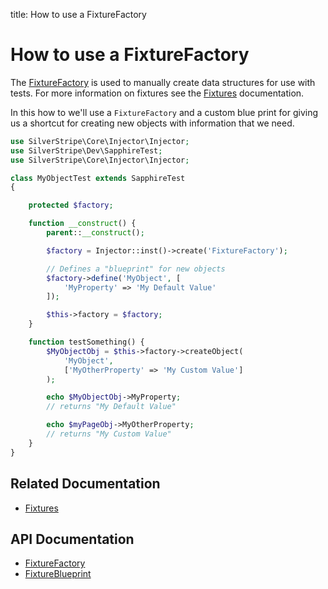 title: How to use a FixtureFactory

# How to use a FixtureFactory

The [FixtureFactory](api:SilverStripe\Dev\FixtureFactory) is used to manually create data structures for use with tests. For more information on fixtures
see the [Fixtures](../fixtures) documentation.

In this how to we'll use a `FixtureFactory` and a custom blue print for giving us a shortcut for creating new objects
with information that we need.


```php
use SilverStripe\Core\Injector\Injector;
use SilverStripe\Dev\SapphireTest;
use SilverStripe\Core\Injector\Injector;

class MyObjectTest extends SapphireTest 
{

    protected $factory;

    function __construct() {
        parent::__construct();

        $factory = Injector::inst()->create('FixtureFactory');

        // Defines a "blueprint" for new objects
        $factory->define('MyObject', [
            'MyProperty' => 'My Default Value'
        ]);

        $this->factory = $factory;
    }

    function testSomething() {
        $MyObjectObj = $this->factory->createObject(
            'MyObject',
            ['MyOtherProperty' => 'My Custom Value']
        );

        echo $MyObjectObj->MyProperty;
        // returns "My Default Value"

        echo $myPageObj->MyOtherProperty;
        // returns "My Custom Value"
    }
}
```

## Related Documentation

* [Fixtures](../fixtures)

## API Documentation

* [FixtureFactory](api:SilverStripe\Dev\FixtureFactory)
* [FixtureBlueprint](api:SilverStripe\Dev\FixtureBlueprint)
